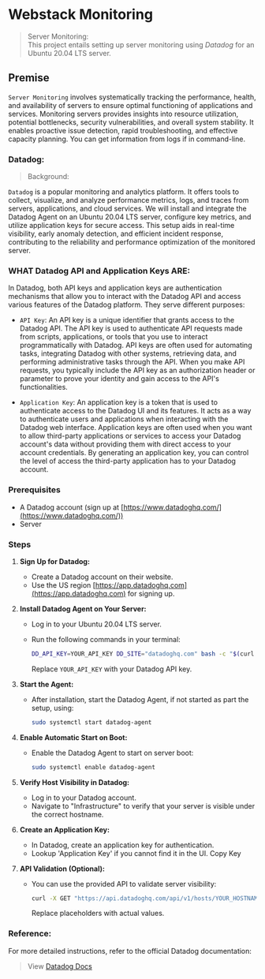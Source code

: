# Webstack Monitoring
> Server Monitoring:  
> This project entails setting up server monitoring using *Datadog* for an Ubuntu 20.04 LTS server.

## Premise
`Server Monitoring` involves systematically tracking the performance, health, and availability of servers to ensure optimal functioning of applications and services. Monitoring servers provides insights into resource utilization, potential bottlenecks, security vulnerabilities, and overall system stability. It enables proactive issue detection, rapid troubleshooting, and effective capacity planning. You can get information from logs if in command-line.

### Datadog:
> Background:  

`Datadog` is a popular monitoring and analytics platform. It offers tools to collect, visualize, and analyze performance metrics, logs, and traces from servers, applications, and cloud services. We will install and integrate the Datadog Agent on an Ubuntu 20.04 LTS server, configure key metrics, and utilize application keys for secure access. This setup aids in real-time visibility, early anomaly detection, and efficient incident response, contributing to the reliability and performance optimization of the monitored server.


### WHAT Datadog API and Application Keys ARE:

In Datadog, both API keys and application keys are authentication mechanisms that allow you to interact with the Datadog API and access various features of the Datadog platform. They serve different purposes:

- `API Key`:
An API key is a unique identifier that grants access to the Datadog API. The API key is used to authenticate API requests made from scripts, applications, or tools that you use to interact programmatically with Datadog.
API keys are often used for automating tasks, integrating Datadog with other systems, retrieving data, and performing administrative tasks through the API.
When you make API requests, you typically include the API key as an authorization header or parameter to prove your identity and gain access to the API's functionalities.

- `Application Key`:
An application key is a token that is used to authenticate access to the Datadog UI and its features. It acts as a way to authenticate users and applications when interacting with the Datadog web interface.
Application keys are often used when you want to allow third-party applications or services to access your Datadog account's data without providing them with direct access to your account credentials.
By generating an application key, you can control the level of access the third-party application has to your Datadog account.



### Prerequisites

- A Datadog account (sign up at [https://www.datadoghq.com/](https://www.datadoghq.com/))
- Server


### Steps

1. **Sign Up for Datadog:**
   - Create a Datadog account on their website.
   - Use the US region [https://app.datadoghq.com](https://app.datadoghq.com) for signing up.

2. **Install Datadog Agent on Your Server:**
   - Log in to your Ubuntu 20.04 LTS server.
   - Run the following commands in your terminal:
   
     ```bash
     DD_API_KEY=YOUR_API_KEY DD_SITE="datadoghq.com" bash -c "$(curl -L https://s3.amazonaws.com/dd-agent/scripts/install_script_agent7.sh)"

     ```
     Replace `YOUR_API_KEY` with your Datadog API key.

3. **Start the Agent:**
   - After installation, start the Datadog Agent, if not started as part the setup, using:
   
     ```bash
     sudo systemctl start datadog-agent
     ```

4. **Enable Automatic Start on Boot:**
   - Enable the Datadog Agent to start on server boot:
   
     ```bash
     sudo systemctl enable datadog-agent
     ```

5. **Verify Host Visibility in Datadog:**
   - Log in to your Datadog account.
   - Navigate to "Infrastructure" to verify that your server is visible under the correct hostname.


6. **Create an Application Key:**
   - In Datadog, create an application key for authentication.
   - Lookup 'Application Key' if you cannot find it in the UI. Copy Key

7. **API Validation (Optional):**
   - You can use the provided API to validate server visibility:
   
     ```bash
     curl -X GET "https://api.datadoghq.com/api/v1/hosts/YOUR_HOSTNAME_HERE" -H "Content-Type: application/json" -H "DD-API-KEY: YOUR_API_KEY" -H "DD-APPLICATION-KEY: YOUR_APPLICATION_KEY_HERE"
     ```
     Replace placeholders with actual values.



### Reference:

For more detailed instructions, refer to the official Datadog documentation:
> View [Datadog Docs](https://docs.datadoghq.com/getting_started/)

